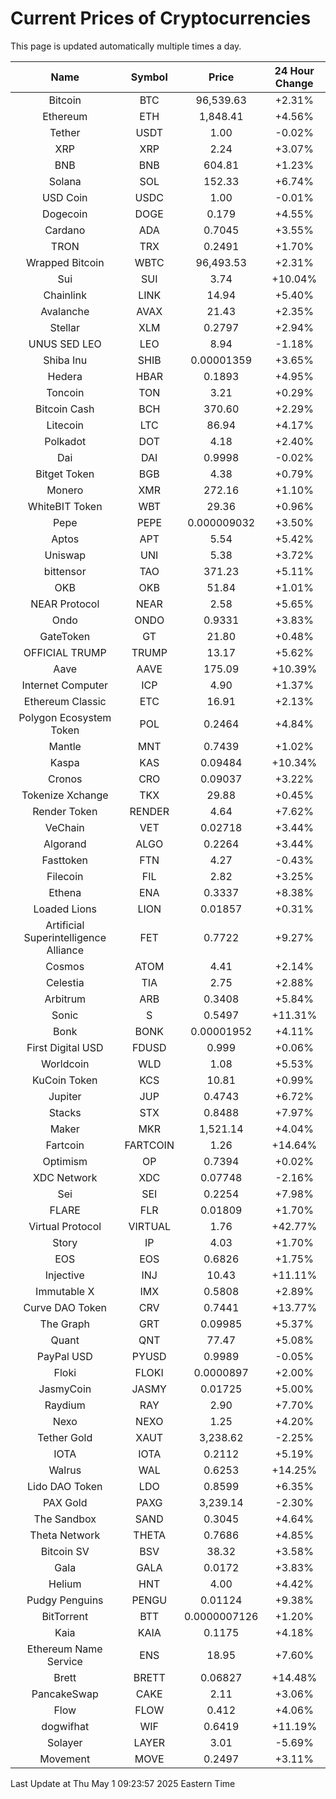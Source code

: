 # Current Prices of Cryptocurrencies
This page is updated automatically multiple times a day.

| Name | Symbol | Price | 24 Hour Change |
| :---: |:---:| :---: | :---: |
| Bitcoin | BTC | 96,539.63 | +2.31% |
| Ethereum | ETH | 1,848.41 | +4.56% |
| Tether | USDT | 1.00 | -0.02% |
| XRP | XRP | 2.24 | +3.07% |
| BNB | BNB | 604.81 | +1.23% |
| Solana | SOL | 152.33 | +6.74% |
| USD Coin | USDC | 1.00 | -0.01% |
| Dogecoin | DOGE | 0.179 | +4.55% |
| Cardano | ADA | 0.7045 | +3.55% |
| TRON | TRX | 0.2491 | +1.70% |
| Wrapped Bitcoin | WBTC | 96,493.53 | +2.31% |
| Sui | SUI | 3.74 | +10.04% |
| Chainlink | LINK | 14.94 | +5.40% |
| Avalanche | AVAX | 21.43 | +2.35% |
| Stellar | XLM | 0.2797 | +2.94% |
| UNUS SED LEO | LEO | 8.94 | -1.18% |
| Shiba Inu | SHIB | 0.00001359 | +3.65% |
| Hedera | HBAR | 0.1893 | +4.95% |
| Toncoin | TON | 3.21 | +0.29% |
| Bitcoin Cash | BCH | 370.60 | +2.29% |
| Litecoin | LTC | 86.94 | +4.17% |
| Polkadot | DOT | 4.18 | +2.40% |
| Dai | DAI | 0.9998 | -0.02% |
| Bitget Token | BGB | 4.38 | +0.79% |
| Monero | XMR | 272.16 | +1.10% |
| WhiteBIT Token | WBT | 29.36 | +0.96% |
| Pepe | PEPE | 0.000009032 | +3.50% |
| Aptos | APT | 5.54 | +5.42% |
| Uniswap | UNI | 5.38 | +3.72% |
| bittensor | TAO | 371.23 | +5.11% |
| OKB | OKB | 51.84 | +1.01% |
| NEAR Protocol | NEAR | 2.58 | +5.65% |
| Ondo | ONDO | 0.9331 | +3.83% |
| GateToken | GT | 21.80 | +0.48% |
| OFFICIAL TRUMP | TRUMP | 13.17 | +5.62% |
| Aave | AAVE | 175.09 | +10.39% |
| Internet Computer | ICP | 4.90 | +1.37% |
| Ethereum Classic | ETC | 16.91 | +2.13% |
| Polygon Ecosystem Token | POL | 0.2464 | +4.84% |
| Mantle | MNT | 0.7439 | +1.02% |
| Kaspa | KAS | 0.09484 | +10.34% |
| Cronos | CRO | 0.09037 | +3.22% |
| Tokenize Xchange | TKX | 29.88 | +0.45% |
| Render Token | RENDER | 4.64 | +7.62% |
| VeChain | VET | 0.02718 | +3.44% |
| Algorand | ALGO | 0.2264 | +3.44% |
| Fasttoken | FTN | 4.27 | -0.43% |
| Filecoin | FIL | 2.82 | +3.25% |
| Ethena | ENA | 0.3337 | +8.38% |
| Loaded Lions | LION | 0.01857 | +0.31% |
| Artificial Superintelligence Alliance | FET | 0.7722 | +9.27% |
| Cosmos | ATOM | 4.41 | +2.14% |
| Celestia | TIA | 2.75 | +2.88% |
| Arbitrum | ARB | 0.3408 | +5.84% |
| Sonic | S | 0.5497 | +11.31% |
| Bonk | BONK | 0.00001952 | +4.11% |
| First Digital USD | FDUSD | 0.999 | +0.06% |
| Worldcoin | WLD | 1.08 | +5.53% |
| KuCoin Token | KCS | 10.81 | +0.99% |
| Jupiter | JUP | 0.4743 | +6.72% |
| Stacks | STX | 0.8488 | +7.97% |
| Maker | MKR | 1,521.14 | +4.04% |
| Fartcoin | FARTCOIN | 1.26 | +14.64% |
| Optimism | OP | 0.7394 | +0.02% |
| XDC Network | XDC | 0.07748 | -2.16% |
| Sei | SEI | 0.2254 | +7.98% |
| FLARE | FLR | 0.01809 | +1.70% |
| Virtual Protocol | VIRTUAL | 1.76 | +42.77% |
| Story | IP | 4.03 | +1.70% |
| EOS | EOS | 0.6826 | +1.75% |
| Injective | INJ | 10.43 | +11.11% |
| Immutable X | IMX | 0.5808 | +2.89% |
| Curve DAO Token | CRV | 0.7441 | +13.77% |
| The Graph | GRT | 0.09985 | +5.37% |
| Quant | QNT | 77.47 | +5.08% |
| PayPal USD | PYUSD | 0.9989 | -0.05% |
| Floki | FLOKI | 0.0000897 | +2.00% |
| JasmyCoin | JASMY | 0.01725 | +5.00% |
| Raydium | RAY | 2.90 | +7.70% |
| Nexo | NEXO | 1.25 | +4.20% |
| Tether Gold | XAUT | 3,238.62 | -2.25% |
| IOTA | IOTA | 0.2112 | +5.19% |
| Walrus | WAL | 0.6253 | +14.25% |
| Lido DAO Token | LDO | 0.8599 | +6.35% |
| PAX Gold | PAXG | 3,239.14 | -2.30% |
| The Sandbox | SAND | 0.3045 | +4.64% |
| Theta Network | THETA | 0.7686 | +4.85% |
| Bitcoin SV | BSV | 38.32 | +3.58% |
| Gala | GALA | 0.0172 | +3.83% |
| Helium | HNT | 4.00 | +4.42% |
| Pudgy Penguins | PENGU | 0.01124 | +9.38% |
| BitTorrent | BTT | 0.0000007126 | +1.20% |
| Kaia | KAIA | 0.1175 | +4.18% |
| Ethereum Name Service | ENS | 18.95 | +7.60% |
| Brett | BRETT | 0.06827 | +14.48% |
| PancakeSwap | CAKE | 2.11 | +3.06% |
| Flow | FLOW | 0.412 | +4.06% |
| dogwifhat | WIF | 0.6419 | +11.19% |
| Solayer | LAYER | 3.01 | -5.69% |
| Movement | MOVE | 0.2497 | +3.11% |

Last Update at Thu May  1 09:23:57 2025 Eastern Time
